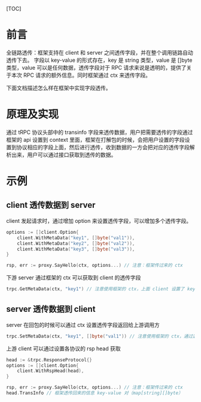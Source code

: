 [TOC]

# 前言
全链路透传：框架支持在 client 和 server 之间透传字段，并在整个调用链路自动透传下去。
字段以 key-value 的形式存在，key 是 string 类型，value 是 []byte 类型，value 可以是任何数据，透传字段对于 RPC 请求来说是透明的，提供了关于本次 RPC 请求的额外信息。同时框架通过 ctx 来透传字段。

下面文档描述怎么样在框架中实现字段透传。

# 原理及实现
通过 tRPC 协议头部中的 transinfo 字段来透传数据，用户把需要透传的字段通过框架的 api 设置到 context 里面，框架在打解包的时候，会把用户设置的字段设置到协议相应的字段上面，然后进行透传，收到数据的一方会把对应的透传字段解析出来，用户可以通过接口获取到透传的数据。

# 示例
##  client 透传数据到 server
client 发起请求时，通过增加 option 来设置透传字段，可以增加多个透传字段。

```go
options := []client.Option{
	client.WithMetaData("key1", []byte("val1")),
	client.WithMetaData("key2", []byte("val2")),
	client.WithMetaData("key3", []byte("val3")),
}

rsp, err := proxy.SayHello(ctx, options...) // 注意：框架传过来的 ctx
```

下游 server 通过框架的 ctx 可以获取到 client 的透传字段

```go
trpc.GetMetaData(ctx, "key1") // 注意使用框架的 ctx，上面 client 设置了 key1  的值为 val1，这里将会得到 val1 的返回值，如果 client 没有设置对应的值，则返回空数据。
```

## server 透传数据到 client
server 在回包的时候可以通过 ctx 设置透传字段返回给上游调用方

```go
trpc.SetMetaData(ctx, "key1", []byte("val1")) // 注意使用框架的 ctx，通过这个 api 设置了透传字段 key1 的值为 []byte("val1") 
```

上游 client 可以通过设置各协议的 rsp head 获取

```go
head := &trpc.ResponseProtocol{}
options := []client.Option{
	client.WithRspHead(head),
}

rsp, err := proxy.SayHello(ctx, options...) // 注意：框架传过来的 ctx
head.TransInfo // 框架透传回来的信息 key-value 对（map[string][]byte）
```

